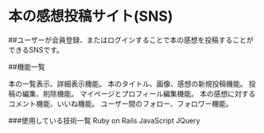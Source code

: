 # 本の感想投稿サイト(SNS)
##ユーザーが会員登録、またはログインすることで本の感想を投稿することができるSNSです。

##機能一覧

本の一覧表示、詳細表示機能。
本のタイトル、画像、感想の新規投稿機能。
投稿の編集、削除機能。
マイページとプロフィール編集機能。
本の感想に対するコメント機能、いいね機能。
ユーザー間のフォロー、フォロワー機能。


###使用している技術一覧
Ruby on Rails
JavaScript
JQuery